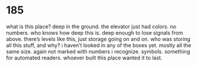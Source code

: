 # 185

what is this place? deep in the ground. the elevator just had colors. no numbers. who knows how deep this is. deep enough to lose signals from above. there’s levels like this, just storage going on and on. who was storing all this stuff, and why? i haven’t looked in any of the boxes yet. mostly all the same size. again not marked with numbers i recognize. symbols. something for automated readers. whoever built this place wanted it to last. 